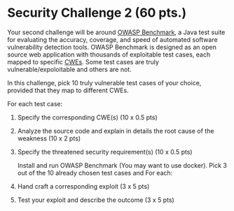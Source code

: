 # Security Challenge 2 (60 pts.)

Your second challenge will be around [OWASP Benchmark](https://owasp.org/www-project-benchmark/), a Java test suite for evaluating the accuracy, coverage, and speed of automated software vulnerability detection tools. OWASP Benchmark is designed as an open source web application with thousands of exploitable test cases, each mapped to specific [CWEs](https://cwe.mitre.org/). Some test cases are truly vulnerable/expoloitable and others are not.

In this challenge, pick 10 truly vulnerable test cases of your choice, provided that they map to different CWEs. 

For each test case:
1. Specify the corresponding CWE(s) (10 x 0.5 pts)
2. Analyze the source code and explain in details the root cause of the weakness (10 x 2 pts)
3. Specify the threatened security requirement(s) (10 x 0.5 pts)
   
   Install and run OWASP Benchmark (You may want to use docker). Pick 3 out of the 10 already chosen test cases and For each:
3. Hand craft a corresponding exploit (3 x 5 pts)
4. Test your exploit and describe the outcome (3 x 5 pts)
